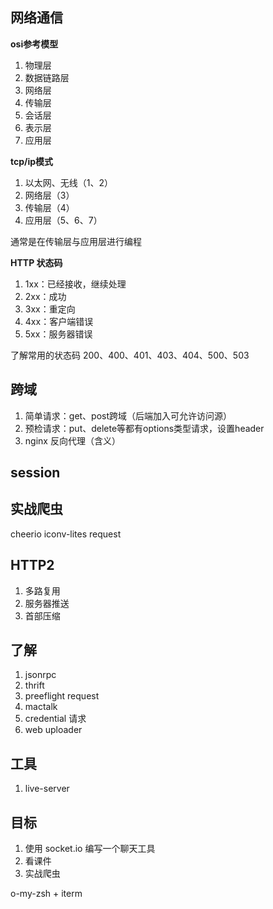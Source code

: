 ## 网络通信
**osi参考模型**
1. 物理层
2. 数据链路层
3. 网络层
4. 传输层
5. 会话层
6. 表示层
7. 应用层

**tcp/ip模式**
1. 以太网、无线（1、2）
2. 网络层（3）
3. 传输层（4）
4. 应用层（5、6、7）

通常是在传输层与应用层进行编程

**HTTP 状态码**
1. 1xx：已经接收，继续处理
2. 2xx：成功
3. 3xx：重定向
4. 4xx：客户端错误
5. 5xx：服务器错误

了解常用的状态码 200、400、401、403、404、500、503

## 跨域
1. 简单请求：get、post跨域（后端加入可允许访问源）
2. 预检请求：put、delete等都有options类型请求，设置header
3. nginx 反向代理（含义）

## session

## 实战爬虫
cheerio iconv-lites request

## HTTP2
1. 多路复用
2. 服务器推送
3. 首部压缩

## 了解
1. jsonrpc
2. thrift
3. preeflight request
4. mactalk
5. credential 请求
6. web uploader


## 工具
1. live-server

## 目标
1. 使用 socket.io 编写一个聊天工具
2. 看课件
3. 实战爬虫

 o-my-zsh + iterm